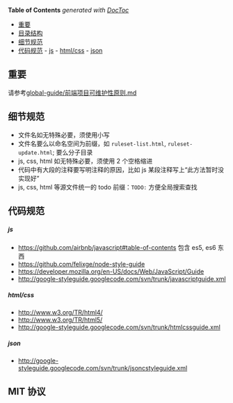 <!-- START doctoc generated TOC please keep comment here to allow auto update -->
<!-- DON'T EDIT THIS SECTION, INSTEAD RE-RUN doctoc TO UPDATE -->
**Table of Contents**  *generated with [DocToc](http://doctoc.herokuapp.com/)*

- [重要](#重要)
- [目录结构](#目录结构)
- [细节规范](#细节规范)
- [代码规范](#代码规范)
      - [js](#js)
      - [html/css](#htmlcss)
      - [json](#json)

<!-- END doctoc generated TOC please keep comment here to allow auto update -->


## 重要
请参考[global-guide/前端项目可维护性原则.md](global-guide/前端项目可维护性原则.md)


## 细节规范
  - 文件名如无特殊必要，须使用小写
  - 文件名要么以命名空间为前缀，如 `ruleset-list.html`, `ruleset-update.html`; 要么分子目录
  - js, css, html 如无特殊必要，须使用 2 个空格缩进
  - 代码中有大段的注释要写明注释的原因，比如 js 某段注释写上“此方法暂时没实现好”
  - js, css, html 等源文件统一的 todo 前缀：`TODO:` 方便全局搜索查找


## 代码规范

##### js
- https://github.com/airbnb/javascript#table-of-contents 包含 es5, es6 东西
- https://github.com/felixge/node-style-guide
- https://developer.mozilla.org/en-US/docs/Web/JavaScript/Guide
- http://google-styleguide.googlecode.com/svn/trunk/javascriptguide.xml

##### html/css
- http://www.w3.org/TR/html4/
- http://www.w3.org/TR/html5/
- http://google-styleguide.googlecode.com/svn/trunk/htmlcssguide.xml

##### json
- http://google-styleguide.googlecode.com/svn/trunk/jsoncstyleguide.xml


## MIT 协议


